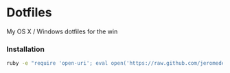 Dotfiles
========

My OS X / Windows dotfiles for the win

### Installation

```bash
ruby -e "require 'open-uri'; eval open('https://raw.github.com/jeromedecoster/dotfiles/master/bin/install').read"
```